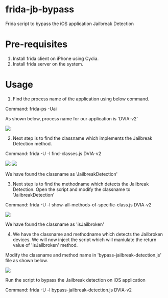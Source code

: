 # frida-jb-bypass
Frida script to bypass the iOS application Jailbreak Detection

# Pre-requisites

1. Install frida client on iPhone using Cydia.
2. Install frida server on the system.

# Usage

1. Find the process name of the application using below command.

Command: frida-ps -Uai

As shown below, process name for our application is 'DVIA-v2'

<img src="https://github.com/rubaljain/frida-jb-bypass/blob/master/img/Screenshot%202019-03-05%20at%204.43.26%20PM.png?raw=true">


2. Next step is to find the classname which implements the Jailbreak Detection method.

Command: frida -U -l find-classes.js DVIA-v2

<img src="https://github.com/rubaljain/frida-jb-bypass/blob/master/img/Screenshot%202019-03-05%20at%204.16.42%20PM.png?raw=true">

<img src="https://github.com/rubaljain/frida-jb-bypass/blob/master/img/Screenshot%202019-03-05%20at%204.17.02%20PM.png?raw=true">

We have found the classname as 'JailbreakDetection'

3. Next step is to find the methodname which detects the Jailbreak Detection. Open the script and modify the classname to 'JailbreakDetection'

Command: frida -U -l show-all-methods-of-specific-class.js DVIA-v2

<img src="https://github.com/rubaljain/frida-jb-bypass/blob/master/img/Screenshot%202019-03-05%20at%204.20.48%20PM.png?raw=true">

We have found the classname as 'isJailbroken'

4. We have the classname and methodname which detects the Jailbroken devices. We will now inject the script which will maniulate the return value of 'isJailbroken' method.

Modify the classname and method name in 'bypass-jailbreak-detection.js' file as shown below.

<img src="https://github.com/rubaljain/frida-jb-bypass/blob/master/img/Screenshot%202019-03-05%20at%204.24.11%20PM.png?raw=true">

Run the script to bypass the Jailbreak detection on iOS application

Command: frida -U -l bypass-jailbreak-detection.js DVIA-v2

